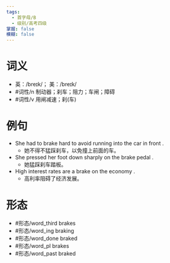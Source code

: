 ```yaml
---
tags:
  - 首字母/B
  - 级别/高考四级
掌握: false
模糊: false
---
```

# 词义
- 英：/breɪk/； 美：/breɪk/
- #词性/n  制动器；刹车；阻力；车闸；障碍
- #词性/v  用闸减速；刹(车)
# 例句
- She had to brake hard to avoid running into the car in front .
	- 她不得不猛踩刹车，以免撞上前面的车。
- She pressed her foot down sharply on the brake pedal .
	- 她猛踩刹车踏板。
- High interest rates are a brake on the economy .
	- 高利率阻碍了经济发展。
# 形态
- #形态/word_third brakes
- #形态/word_ing braking
- #形态/word_done braked
- #形态/word_pl brakes
- #形态/word_past braked

